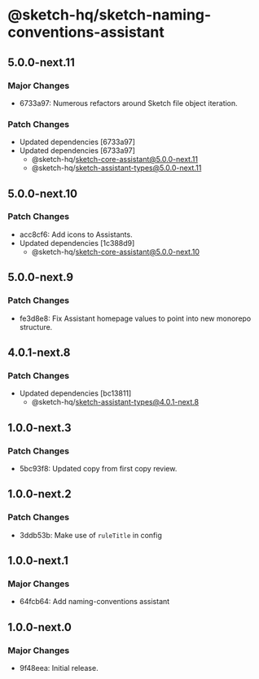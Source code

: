 # @sketch-hq/sketch-naming-conventions-assistant

## 5.0.0-next.11

### Major Changes

- 6733a97: Numerous refactors around Sketch file object iteration.

### Patch Changes

- Updated dependencies [6733a97]
- Updated dependencies [6733a97]
  - @sketch-hq/sketch-core-assistant@5.0.0-next.11
  - @sketch-hq/sketch-assistant-types@5.0.0-next.11

## 5.0.0-next.10

### Patch Changes

- acc8cf6: Add icons to Assistants.
- Updated dependencies [1c388d9]
  - @sketch-hq/sketch-core-assistant@5.0.0-next.10

## 5.0.0-next.9

### Patch Changes

- fe3d8e8: Fix Assistant homepage values to point into new monorepo structure.

## 4.0.1-next.8

### Patch Changes

- Updated dependencies [bc13811]
  - @sketch-hq/sketch-assistant-types@4.0.1-next.8

## 1.0.0-next.3

### Patch Changes

- 5bc93f8: Updated copy from first copy review.

## 1.0.0-next.2

### Patch Changes

- 3ddb53b: Make use of `ruleTitle` in config

## 1.0.0-next.1

### Major Changes

- 64fcb64: Add naming-conventions assistant

## 1.0.0-next.0

### Major Changes

- 9f48eea: Initial release.
